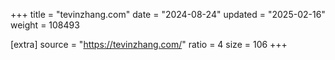 +++
title = "tevinzhang.com"
date = "2024-08-24"
updated = "2025-02-16"
weight = 108493

[extra]
source = "https://tevinzhang.com/"
ratio = 4
size = 106
+++
